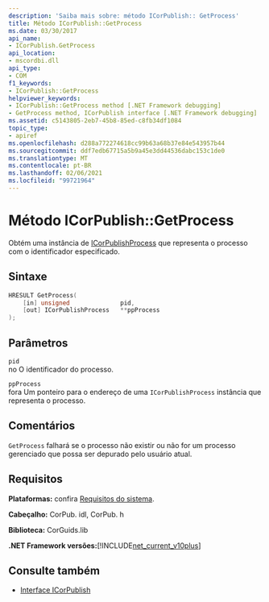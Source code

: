 ```yaml
---
description: 'Saiba mais sobre: método ICorPublish:: GetProcess'
title: Método ICorPublish::GetProcess
ms.date: 03/30/2017
api_name:
- ICorPublish.GetProcess
api_location:
- mscordbi.dll
api_type:
- COM
f1_keywords:
- ICorPublish::GetProcess
helpviewer_keywords:
- ICorPublish::GetProcess method [.NET Framework debugging]
- GetProcess method, ICorPublish interface [.NET Framework debugging]
ms.assetid: c5143805-2eb7-45b8-85ed-c8fb34df1084
topic_type:
- apiref
ms.openlocfilehash: d288a772274618cc99b63a68b37e84e543957b44
ms.sourcegitcommit: ddf7edb67715a5b9a45e3dd44536dabc153c1de0
ms.translationtype: MT
ms.contentlocale: pt-BR
ms.lasthandoff: 02/06/2021
ms.locfileid: "99721964"
---
```

# <a name="icorpublishgetprocess-method"></a>Método ICorPublish::GetProcess

Obtém uma instância de [ICorPublishProcess](icorpublishprocess-interface.md) que representa o processo com o identificador especificado.  
  
## <a name="syntax"></a>Sintaxe  
  
```cpp  
HRESULT GetProcess(  
    [in] unsigned              pid,
    [out] ICorPublishProcess   **ppProcess  
);  
```  
  
## <a name="parameters"></a>Parâmetros  

 `pid`  
 no O identificador do processo.  
  
 `ppProcess`  
 fora Um ponteiro para o endereço de uma `ICorPublishProcess` instância que representa o processo.  
  
## <a name="remarks"></a>Comentários  

 `GetProcess` falhará se o processo não existir ou não for um processo gerenciado que possa ser depurado pelo usuário atual.  
  
## <a name="requirements"></a>Requisitos  

 **Plataformas:** confira [Requisitos do sistema](../../get-started/system-requirements.md).  
  
 **Cabeçalho:** CorPub. idl, CorPub. h  
  
 **Biblioteca:** CorGuids.lib  
  
 **.NET Framework versões:**[!INCLUDE[net_current_v10plus](../../../../includes/net-current-v10plus-md.md)]  
  
## <a name="see-also"></a>Consulte também

- [Interface ICorPublish](icorpublish-interface.md)
